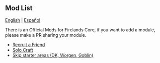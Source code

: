 ## Mod List

[English](https://github.com/FirelandsProject/modules-list/blob/main/README.MD) | [Español](https://github.com/FirelandsProject/modules-list/blob/main/README-ES.MD)

There is an Official Mods for Firelands Core, if you want to add a module, please make a PR sharing your module.

- [Recruit a Friend](https://github.com/FirelandsProject/mod-recruit-a-friend)
- [Solo Craft](https://github.com/FirelandsProject/mod-SoloCraft-Cata)
- [Skip starter areas (DK, Worgen, Goblin)](https://github.com/FirelandsProject/mod-Skip-Starter-Cata)
